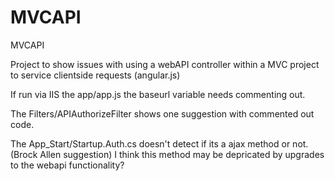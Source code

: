 MVCAPI
======

MVCAPI

Project to show issues with using a webAPI controller within a MVC project to service clientside requests (angular.js)

If run via IIS the app/app.js the baseurl variable needs commenting out.

The Filters/APIAuthorizeFilter shows one suggestion with commented out code.

The App_Start/Startup.Auth.cs doesn't detect if its a ajax method or not. (Brock Allen suggestion) I think this method may be depricated by upgrades to the webapi functionality?



